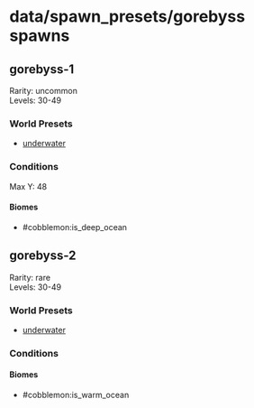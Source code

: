 # data/spawn_presets/gorebyss spawns  
  
## gorebyss-1  
Rarity: uncommon  
Levels: 30-49  
  
### World Presets  
* [underwater](/data/world_presets/underwater.md)  
  
### Conditions  
Max Y: 48  
  
#### Biomes  
  * #cobblemon:is_deep_ocean
  
  
## gorebyss-2  
Rarity: rare  
Levels: 30-49  
  
### World Presets  
* [underwater](/data/world_presets/underwater.md)  
  
### Conditions  
  
#### Biomes  
  * #cobblemon:is_warm_ocean
  

